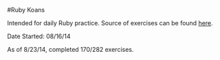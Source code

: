 #Ruby Koans

Intended for daily Ruby practice. Source of exercises can be found [here](http://rubykoans.com/).

Date Started: 08/16/14

As of 8/23/14, completed 170/282 exercises.
